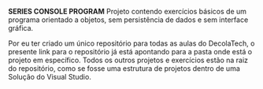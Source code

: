 **SERIES CONSOLE PROGRAM**
Projeto contendo exercícios básicos de um programa orientado a objetos, sem persistência de dados e sem interface gráfica.

Por eu ter criado um único repositório para todas as aulas do DecolaTech, o presente link para o repositório já está apontando para a pasta onde está o projeto em específico. Todos os outros projetos e exercícios estão na raiz do repositório, como se fosse uma estrutura de projetos dentro de uma Solução do Visual Studio.
